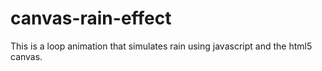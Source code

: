 # canvas-rain-effect
This is a loop animation that simulates rain using javascript and the html5 canvas.
